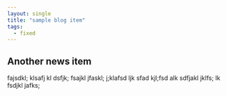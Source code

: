 ```yaml
---
layout: single
title: "sample blog item"
tags:
  - fixed  
---
```


## Another news item ##
fajsdkl; klsafj kl dsfjk; fsajkl jfaskl; j;klafsd ljk
sfad kjl;fsd alk sdfjakl jklfs; lk fsdjkl jafks; 
